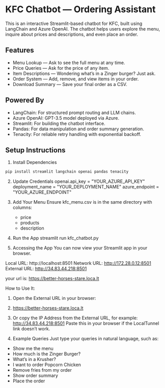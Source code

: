 # KFC Chatbot — Ordering Assistant

This is an interactive Streamlit-based chatbot for KFC, built using LangChain and Azure OpenAI. The chatbot helps users explore the menu, inquire about prices and descriptions, and even place an order.

## Features

- Menu Lookup — Ask to see the full menu at any time.
- Price Queries — Ask for the price of any item.
- Item Descriptions — Wondering what’s in a Zinger burger? Just ask.
- Order System — Add, remove, and view items in your order.
- Download Summary — Save your final order as a CSV.

## Powered By

- LangChain: For structured prompt routing and LLM chains.
- Azure OpenAI: GPT-3.5 model deployed via Azure.
- Streamlit: For building the chatbot interface.
- Pandas: For data manipulation and order summary generation.
- Tenacity: For reliable retry handling with exponential backoff.


## Setup Instructions

1. Install Dependencies

```bash
pip install streamlit langchain openai pandas tenacity
```
2. Update Credentials
openai.api_key = "YOUR_AZURE_API_KEY"
deployment_name = "YOUR_DEPLOYMENT_NAME"
azure_endpoint = "YOUR_AZURE_ENDPOINT"

3. Add Your Menu
   Ensure kfc_menu.csv is in the same directory with columns:
   - price
   - products
   - description

4. Run the App
      streamlit run kfc_chatbot.py

5. Accessing the App
     You can now view your Streamlit app in your browser.

  Local URL: http://localhost:8501
  Network URL: http://172.28.0.12:8501
  External URL: http://34.83.44.218:8501

your url is: https://better-horses-stare.loca.lt

How to Use It:
  1. Open the External URL in your browser:
  2. https://better-horses-stare.loca.lt
  3. Or copy the IP Address from the External URL, for example:
     http://34.83.44.218:8501
     Paste this in your browser if the LocalTunnel link doesn’t work.


6. Example Queries
Just type your queries in natural language, such as:
- Show me the menu  
- How much is the Zinger Burger?  
- What’s in a Krusher?  
- I want to order Popcorn Chicken  
- Remove fries from my order  
- Show order summary  
- Place the order

   

